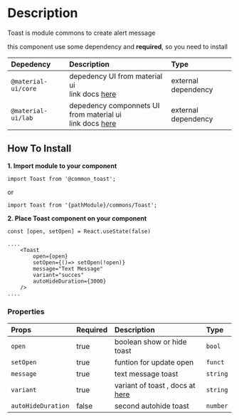 # Description

Toast is module commons to create alert message

this component use some dependency and **required**, so you need to install

| Depedency   | Description | Type |
| :---        | :---        |:---  |
| `@material-ui/core` | depedency UI from material ui <br/> link docs [here](https://material-ui.com/getting-started/installation/)| external dependency |
| `@material-ui/lab` | depedency componnets UI from material ui <br/> link docs [here](https://material-ui.com/components/about-the-lab/)| external dependency |

## How To Install

**1. Import module to your component**
```node
import Toast from '@common_toast';
```

or

```node
import Toast from '{pathModule}/commons/Toast';
```

**2. Place Toast component on your component**

```node
const [open, setOpen] = React.useState(false)

....
    <Toast
        open={open}
        setOpen={()=> setOpen(!open)}
        message="Text Message"
        variant="succes"
        autoHideDuration={3000}
    />
....
```

### Properties
| Props       | Required | Description | Type |
| :---        | :---     | :---        |:---  |
| `open`       | true    | boolean show or hide toast| `bool` |
| `setOpen`       | true    | funtion for update open | `funct` |
| `message`       | true    | text message toast | `string` |
| `variant`       | true    | variant of toast , docs at [here](https://material-ui.com/components/alert/) | `string` |
| `autoHideDuration`| false    | second autohide toast | `number` |


